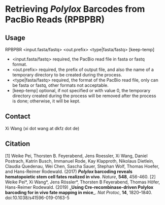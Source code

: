 # Retrieving _Polylox_ Barcodes from PacBio Reads (RPBPBR) 

## Usage
RPBPBR <input.fasta/fastq> <out.prefix> <type|fasta/fastq> [keep-temp] 

* <input.fasta/fastq>  required, the PacBio read file in fasta or fastq format. 
* <out.prefix>         required, the prefix of output file, and also the name of a temporary directory to be created during the process. 
* <type|fasta/fastq>   required, the format of the PacBio read file, only can be fasta or fastq, other formats not acceptable. 
* [keep-temp]          optional, if not specified or with value 0, the temporary directory created during the process will be removed after the process is done; otherwise, it will be kept. 


## Contact
Xi Wang (xi dot wang at dkfz dot de)

## Citation
[1] Weike Pei, Thorsten B. Feyerabend, Jens Roessler, Xi Wang, Daniel Postrach, Katrin Busch, Immanuel Rode, Kay Klapproth, Nikolaus Dietlein, Claudia Quedenau, Wei Chen, Sascha Sauer, Stephan Wolf, Thomas Hoefer, and Hans-Reimer Rodewald. (2017) **_Polylox_ barcoding reveals hematopoietic stem cell fates realized in vivo**. *Nature*, **548**, 456-460.
[2] Weike Pei*, Xi Wang*, Jens Rössler*, Thorsten B Feyerabend, Thomas Höfer, Hans-Reimer Rodewald. (2019) **_Using Cre-recombinase-driven Polylox barcoding for in vivo fate mapping in mice**_. *Nat Protoc*, **14**, 1820–1840. doi:10.1038/s41596-019-0163-5

